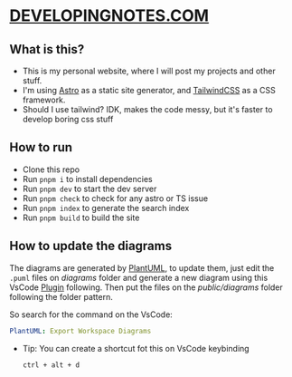 # [DEVELOPINGNOTES.COM](http://developingnotes.com)

## What is this?

* This is my personal website, where I will post my projects and other stuff.
* I'm using [Astro](https://astro.build/) as a static site generator, and [TailwindCSS](https://tailwindcss.com/) as a CSS framework.
* Should I use tailwind? IDK, makes the code messy, but it's faster to develop boring css stuff

## How to run

* Clone this repo
* Run `pnpm i` to install dependencies
* Run `pnpm dev` to start the dev server
* Run `pnpm check` to check for any astro or TS issue
* Run `pnpm index` to generate the search index
* Run `pnpm build` to build the site

## How to update the diagrams

The diagrams are generated by [PlantUML](https://plantuml.com/), to update them, just edit the `.puml` files on *diagrams* folder and generate a new diagram using this VsCode [Plugin](https://marketplace.visualstudio.com/items?itemName=jebbs.plantuml) following. Then put the files on the *public/diagrams* folder following the folder pattern.

So search for the command on the VsCode:
``` yaml
PlantUML: Export Workspace Diagrams
```

- Tip: You can create a shortcut fot this on VsCode keybinding
    ```
    ctrl + alt + d
    ```


